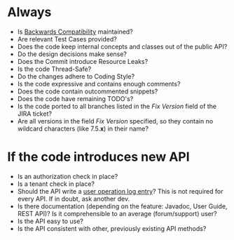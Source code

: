 # Always

* Is [Backwards Compatibility](https://github.com/camunda/camunda-bpm-dev-docs/blob/master/development/Backwards-Compatibility.md) maintained?
* Are relevant Test Cases provided?
* Does the code keep internal concepts and classes out of the public API?
* Do the design decisions make sense?
* Does the Commit introduce Resource Leaks?
* Is the code Thread-Safe?
* Do the changes adhere to Coding Style?
* Is the code expressive and contains enough comments?
* Does the code contain outcommented snippets?
* Does the code have remaining TODO's?
* Is the code ported to all branches listed in the *Fix Version* field of the JIRA ticket?
* Are all versions in the field *Fix Version* specified, so they contain no wildcard characters (like 7.5.**x**) in their name?

# If the code introduces new API

* Is an authorization check in place?
* Is a tenant check in place?
* Should the API write a [user operation log entry](https://docs.camunda.org/manual/latest/user-guide/process-engine/history/#glossary-of-operations-logged-in-the-user-operation-log)? This is not required for every API. If in doubt, ask another dev.
* Is there documentation (depending on the feature: Javadoc, User Guide, REST API)? Is it comprehensible to an average (forum/support) user?
* Is the API easy to use?
* Is the API consistent with other, previously existing API methods?